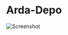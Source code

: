 # Arda-Depo


![Screenshot](https://cdn.discordapp.com/attachments/711674692427317338/1079133916193112105/33d61774-f693-4699-9fa5-9dbdd50af5a0.png)
